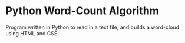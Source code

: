 # Python Word-Count Algorithm

Program written in Python to read in a text file, and builds a word-cloud using HTML and CSS.